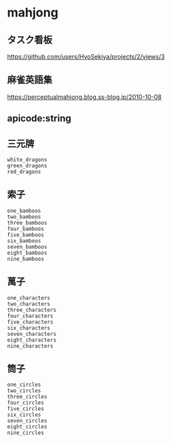 # mahjong
## タスク看板
https://github.com/users/HyoSekiya/projects/2/views/3
## 麻雀英語集
https://perceptualmahjong.blog.ss-blog.jp/2010-10-08

## apicode:string
## 三元牌
```
white_dragons
green_dragons
red_dragons
```
## 索子
```
one_bamboos
two_bamboos
three_bamboos
four_bamboos
five_bamboos
six_bamboos
seven_bamboos
eight_bamboos
nine_bamboos
```
## 萬子
```
one_characters
two_characters
three_characters
four_characters
five_characters
six_characters
seven_characters
eight_characters
nine_characters
```

## 筒子
```
one_circles
two_circles
three_circles
four_circles
five_circles
six_circles
seven_circles
eight_circles
nine_circles
```
